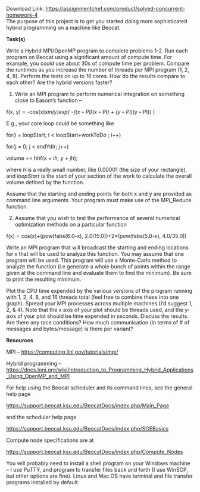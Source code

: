 Download Link: https://assignmentchef.com/product/solved-concurrent-homework-4
<br>
The purpose of this project is to get you started doing more sophisticated hybrid programming on a machine like Beocat.

<strong>Task(s)</strong>

Write a Hybrid MPI/OpenMP program to complete problems 1-2. Run each program on Beocat using a significant amount of compute time. For example, you could use about 30s of compute time per problem. Compare the runtimes as you increase the number of threads per MPI program (1, 2, 4, 8). Perform the tests on up to 16 cores. How do the results compare to each other? Are the hybrid versions faster?

<ol>

 <li>Write an MPI program to perform numerical integration on something close to Easom’s function –</li>

</ol>

f(x, y) = -cos(x)*sin(y)*exp( -((x – PI)*(x – PI) + (y – PI)*(y – PI)) )

E.g., your core loop could be something like

for(i = loopStart; i &lt; loopStart+workToDo ; i++)

for(j = 0; j &lt; endYdir; j++)

volume += h*h*f(x + i*h, y + j*h);

where <em>h</em> is a really small number, like 0.00001 (the size of your rectangle), and <em>loopStart</em> is the start of your section of the work to calculate the overall volume defined by the function.

Assume that the starting and ending points for both x and y are provided as command line arguments. Your program must make use of the MPI_Reduce function.




<ol start="2">

 <li>Assume that you wish to test the performance of several numerical optimization methods on a particular function</li>

</ol>

f(x) = cos(x)+(pow(fabs(6.0-x), 2.0/15.0))+2*(pow(fabs(5.0-x), 4.0/35.0))

Write an MPI program that will broadcast the starting and ending locations for x that will be used to analyze this function. You may assume that one program will be used. This program will use a Monte-Carlo method to analyze the function (i.e generate a whole bunch of points within the range given at the command line and evaluate them to find the minimum). Be sure to print the resulting minimum.




Plot the CPU time expended by the various versions of the program running with 1, 2, 4, 8, and 16 threads total (feel free to combine these into one graph). Spread your MPI processes across multiple machines (I’d suggest 1, 2, &amp; 4). Note that the x axis of your plot should be threads used, and the y-axis of your plot should be time expended in seconds. Discuss the results. Are there any race conditions? How much communication (in terms of # of messages and bytes/message) is there per variant?

<strong>Resources</strong>

MPI – <a href="https://computing.llnl.gov/tutorials/mpi/">https://computing.llnl.gov/tutorials/mpi/</a>

Hybrid programming – <a href="https://docs.loni.org/wiki/Introduction_to_Programming_Hybrid_Applications_Using_OpenMP_and_MPI">https://docs.loni.org/wiki/Introduction_to_Programming_Hybrid_Applications_Using_OpenMP_and_MPI</a>







For help using the Beocat scheduler and its command lines, see the general help page

<a href="https://support.beocat.ksu.edu/BeocatDocs/index.php/Main_Page">https://support.beocat.ksu.edu/BeocatDocs/index.php/Main_Page</a>

and the scheduler help page

<a href="https://support.beocat.ksu.edu/BeocatDocs/index.php/SGEBasics">https://support.beocat.ksu.edu/BeocatDocs/index.php/SGEBasics</a>

Compute node specifications are at

<a href="https://support.beocat.ksu.edu/BeocatDocs/index.php/Compute_Nodes">https://support.beocat.ksu.edu/BeocatDocs/index.php/Compute_Nodes</a>




You will probably need to install a shell program on your Windows machine – I use PuTTY, and program to transfer files back and forth (I use WinSCP, but other options are fine). Linux and Mac OS have terminal and file transfer programs installed by default.